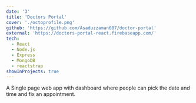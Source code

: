 ```yaml
---
date: '3'
title: 'Doctors Portal'
cover: './octoprofile.png'
github: 'https://github.com/Asaduzzaman607/doctor-portal'
external: 'https://doctors-portal-react.firebaseapp.com/'
tech:
  - React
  - Node.js
  - Express
  - MongoDB
  - reactstrap
showInProjects: true
---
```


A Single page web app with dashboard where people can pick the date and time and fix an appointment.